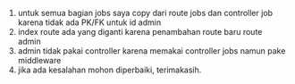 1. untuk semua bagian jobs saya copy dari route jobs dan controller job karena tidak ada PK/FK untuk id admin
2. index route ada yang diganti karena penambahan route baru route admin
3. admin tidak pakai controller karena memakai controller jobs namun pake middleware
4. jika ada kesalahan mohon diperbaiki, terimakasih.